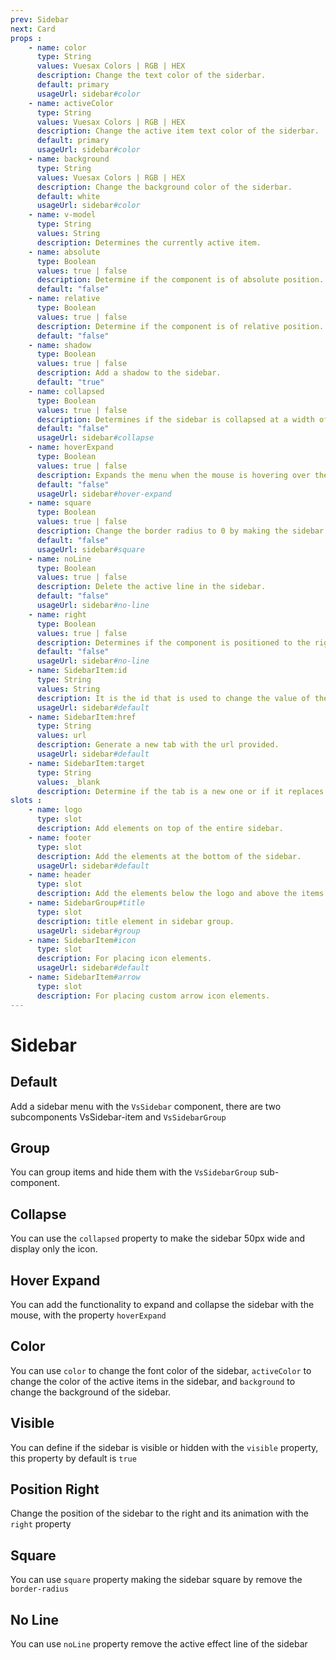 ```yaml
---
prev: Sidebar
next: Card
props : 
    - name: color
      type: String
      values: Vuesax Colors | RGB | HEX
      description: Change the text color of the siderbar.
      default: primary
      usageUrl: sidebar#color
    - name: activeColor
      type: String
      values: Vuesax Colors | RGB | HEX
      description: Change the active item text color of the siderbar.
      default: primary
      usageUrl: sidebar#color
    - name: background
      type: String
      values: Vuesax Colors | RGB | HEX
      description: Change the background color of the siderbar.
      default: white
      usageUrl: sidebar#color
    - name: v-model
      type: String
      values: String
      description: Determines the currently active item.
    - name: absolute	
      type: Boolean
      values: true | false
      description: Determine if the component is of absolute position.
      default: "false"
    - name: relative	
      type: Boolean
      values: true | false
      description: Determine if the component is of relative position.
      default: "false"
    - name: shadow
      type: Boolean
      values: true | false
      description: Add a shadow to the sidebar.	
      default: "true"
    - name: collapsed
      type: Boolean
      values: true | false
      description: Determines if the sidebar is collapsed at a width of 50px.
      default: "false"
      usageUrl: sidebar#collapse
    - name: hoverExpand
      type: Boolean
      values: true | false
      description: Expands the menu when the mouse is hovering over the sidebar and collapses it when the mouse is moving out.
      default: "false"
      usageUrl: sidebar#hover-expand
    - name: square
      type: Boolean
      values: true | false
      description: Change the border radius to 0 by making the sidebar square.	
      default: "false"
      usageUrl: sidebar#square
    - name: noLine
      type: Boolean
      values: true | false
      description: Delete the active line in the sidebar.	
      default: "false"
      usageUrl: sidebar#no-line
    - name: right
      type: Boolean
      values: true | false
      description: Determines if the component is positioned to the right.
      default: "false"
      usageUrl: sidebar#no-line
    - name: SidebarItem:id
      type: String
      values: String
      description: It is the id that is used to change the value of the v-model of the parent component and thus be able to determine the active state based on user interaction.	
      usageUrl: sidebar#default
    - name: SidebarItem:href
      type: String
      values: url
      description: Generate a new tab with the url provided.
      usageUrl: sidebar#default
    - name: SidebarItem:target
      type: String
      values: _blank
      description: Determine if the tab is a new one or if it replaces the current one.
slots : 
    - name: logo
      type: slot
      description: Add elements on top of the entire sidebar.	
    - name: footer
      type: slot
      description: Add the elements at the bottom of the sidebar.	
      usageUrl: sidebar#default
    - name: header
      type: slot
      description: Add the elements below the logo and above the items.
    - name: SidebarGroup#title
      type: slot
      description: title element in sidebar group.
      usageUrl: sidebar#group
    - name: SidebarItem#icon
      type: slot
      description: For placing icon elements.
      usageUrl: sidebar#default
    - name: SidebarItem#arrow
      type: slot
      description: For placing custom arrow icon elements.
---
```


# Sidebar

<card>

## Default

Add a sidebar menu with the `VsSidebar` component, there are two subcomponents VsSidebar-item and `VsSidebarGroup`

</card>

<card subtitle="Group">

## Group

You can group items and hide them with the `VsSidebarGroup` sub-component.

</card>

<card subtitle="Collapsed">

## Collapse

You can use the `collapsed` property to make the sidebar 50px wide and display only the icon.

</card>

<card subtitle="HoverExpand">

## Hover Expand

You can add the functionality to expand and collapse the sidebar with the mouse, with the property `hoverExpand`

</card>

<card subtitle="Color">

## Color

You can use `color` to change the font color of the sidebar, `activeColor` to change the color of the active items in the sidebar, and `background` to change the background of the sidebar.

</card>

<card subtitle="Visible">

## Visible

You can define if the sidebar is visible or hidden with the `visible` property, this property by default is `true`

</card>

<card subtitle="Right">

## Position Right

Change the position of the sidebar to the right and its animation with the `right` property

</card>

<card subtitle="Square">

## Square

You can use `square` property making the sidebar square by remove the `border-radius`

</card>

<card subtitle="NoLine">

## No Line

You can use `noLine` property remove the active effect line of the sidebar

</card>

<script setup>
import Api from "../../../theme/global-components/template/API.tsx"
</script>

<Api/>